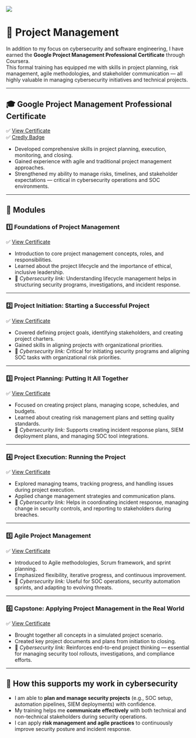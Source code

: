 <a href="./">
  <img src="https://img.shields.io/badge/⬅️ Back_to_Main_Page-blue?style=for-the-badge" />
</a>



# 📝 Project Management

In addition to my focus on cybersecurity and software engineering, I have earned the **Google Project Management Professional Certificate** through Coursera.  
This formal training has equipped me with skills in project planning, risk management, agile methodologies, and stakeholder communication — all highly valuable in managing cybersecurity initiatives and technical projects.

---

## 🎓 Google Project Management Professional Certificate  
✅ [View Certificate](https://coursera.org/share/5629364c7c1c0b51e4275949ebeece7b)  
✅ [Credly Badge](https://www.credly.com/earner/earned/badge/79c81ae9-6273-4989-bcbe-04194534251e)

- Developed comprehensive skills in project planning, execution, monitoring, and closing.
- Gained experience with agile and traditional project management approaches.
- Strengthened my ability to manage risks, timelines, and stakeholder expectations — critical in cybersecurity operations and SOC environments.

---

## 📌 Modules

### 1️⃣ **Foundations of Project Management**  
✅ [View Certificate](https://coursera.org/share/d439cf32cbe5f58c56a354798dd8df2c)

- Introduction to core project management concepts, roles, and responsibilities.
- Learned about the project lifecycle and the importance of ethical, inclusive leadership.  
- 🔑 *Cybersecurity link:* Understanding lifecycle management helps in structuring security programs, investigations, and incident response.

---

### 2️⃣ **Project Initiation: Starting a Successful Project**  
✅ [View Certificate](https://coursera.org/share/3fb2e2c8b9bdd6f81287ca8eea088c94)

- Covered defining project goals, identifying stakeholders, and creating project charters.
- Gained skills in aligning projects with organizational priorities.  
- 🔑 *Cybersecurity link:* Critical for initiating security programs and aligning SOC tasks with organizational risk priorities.

---

### 3️⃣ **Project Planning: Putting It All Together**  
✅ [View Certificate](https://coursera.org/share/693439f59490281e775d8f53067c613f)

- Focused on creating project plans, managing scope, schedules, and budgets.
- Learned about creating risk management plans and setting quality standards.  
- 🔑 *Cybersecurity link:* Supports creating incident response plans, SIEM deployment plans, and managing SOC tool integrations.

---

### 4️⃣ **Project Execution: Running the Project**  
✅ [View Certificate](https://coursera.org/share/db8b3363f1a1736ecad055130427853c)

- Explored managing teams, tracking progress, and handling issues during project execution.
- Applied change management strategies and communication plans.  
- 🔑 *Cybersecurity link:* Helps in coordinating incident response, managing change in security controls, and reporting to stakeholders during breaches.

---

### 5️⃣ **Agile Project Management**  
✅ [View Certificate](https://coursera.org/share/457bc3c325db66b638783a3d8e5daf16)

- Introduced to Agile methodologies, Scrum framework, and sprint planning.
- Emphasized flexibility, iterative progress, and continuous improvement.  
- 🔑 *Cybersecurity link:* Useful for SOC operations, security automation sprints, and adapting to evolving threats.

---

### 6️⃣ **Capstone: Applying Project Management in the Real World**  
✅ [View Certificate](https://coursera.org/share/7ad2d0e177128ef11d27c8fb0041b354)

- Brought together all concepts in a simulated project scenario.
- Created key project documents and plans from initiation to closing.  
- 🔑 *Cybersecurity link:* Reinforces end-to-end project thinking — essential for managing security tool rollouts, investigations, and compliance efforts.

---

## 🌟 How this supports my work in cybersecurity  

- I am able to **plan and manage security projects** (e.g., SOC setup, automation pipelines, SIEM deployments) with confidence.  
- My training helps me **communicate effectively** with both technical and non-technical stakeholders during security operations.  
- I can apply **risk management and agile practices** to continuously improve security posture and incident response.

